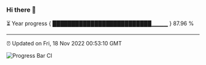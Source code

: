 ### Hi there 👋

⏳ Year progress { ██████████████████████████▁▁▁▁ } 87.96 %

---

⏰ Updated on Fri, 18 Nov 2022 00:53:10 GMT

![Progress Bar CI](https://github.com/Shyam-Makwana/GitHub-Actions-Demo/workflows/Progress%20Bar%20CI/badge.svg)
